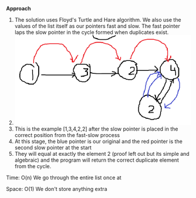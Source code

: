 **Approach**


1. The solution uses Floyd's Turtle and Hare algorithm. We also use the values of the list itself as our pointers fast and slow. The fast pointer laps the slow pointer in the cycle formed when duplicates exist.
2. ![alt text](image.png)
3. This is the example [1,3,4,2,2] after the slow pointer is placed in the correct position from the fast-slow process
4. At this stage, the blue pointer is our original and the red pointer is the second slow pointer at the start
5. They will equal at exactly the element 2 (proof left out but its simple and algebraic) and the program will return the correct duplicate element from the cycle.



Time: O(n) We go through the entire list once at


Space: O(1) We don't store anything extra